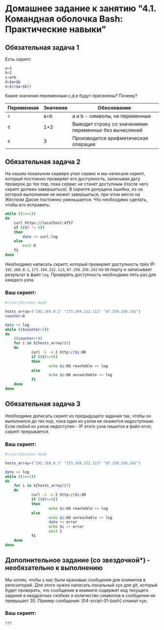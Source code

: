 # Домашнее задание к занятию "4.1. Командная оболочка Bash: Практические навыки"

## Обязательная задача 1

Есть скрипт:
```bash
a=1
b=2
c=a+b
d=$a+$b
e=$(($a+$b))
```

Какие значения переменным c,d,e будут присвоены? Почему?

| Переменная  | Значение | Обоснование |
| ------------- | ------------- | ------------- |
| `c`  | a+b  | a и b - символы, не переменные |
| `d`  | 1+2  | Выводит строку со значениями переменных без вычислений |
| `e`  | 3  | Производится арифметическая операция |


## Обязательная задача 2
На нашем локальном сервере упал сервис и мы написали скрипт, который постоянно проверяет его доступность, записывая дату проверок до тех пор, пока сервис не станет доступным (после чего скрипт должен завершиться). В скрипте допущена ошибка, из-за которой выполнение не может завершиться, при этом место на Жёстком Диске постоянно уменьшается. Что необходимо сделать, чтобы его исправить:
```bash
while ((1==1))
do
	curl https://localhost:4757
	if (($? != 0))
	then
		date >> curl.log
	else
	    exit 0
	fi
done
```

Необходимо написать скрипт, который проверяет доступность трёх IP: `192.168.0.1`, `173.194.222.113`, `87.250.250.242` по `80` порту и записывает результат в файл `log`. Проверять доступность необходимо пять раз для каждого узла.

### Ваш скрипт:
```bash
#!/usr/bin/env bash

hosts_array=("192.168.0.1" "173.194.222.113" "87.250.250.242")
counter=0

date >> log
while (($counter<5))
do
    ((counter++))
    for i in ${hosts_array[@]}
    do
            curl -k -m 2 http://$i:80
            if (($?==0))
            then
                    echo $i:80 reacheble >> log
            else
                    echo $i:80 unreacheble >> log
            fi
    done
done

```

## Обязательная задача 3
Необходимо дописать скрипт из предыдущего задания так, чтобы он выполнялся до тех пор, пока один из узлов не окажется недоступным. Если любой из узлов недоступен - IP этого узла пишется в файл error, скрипт прерывается.

### Ваш скрипт:
```bash
#!/usr/bin/env bash

hosts_array=("192.168.0.1" "173.194.222.113" "87.250.250.242")

date >> log
while ((1==1))
do
    for i in ${hosts_array[@]}
    do
            curl -k -m 2 http://$i:80
            if (($?==0))
            then
                    echo $i:80 reacheble >> log
            else
                    echo $i:80 unreacheble >> log
                    date >> error
                    echo $i >> error
                    exit 1
            fi
    done
done

```

## Дополнительное задание (со звездочкой*) - необязательно к выполнению

Мы хотим, чтобы у нас были красивые сообщения для коммитов в репозиторий. Для этого нужно написать локальный хук для git, который будет проверять, что сообщение в коммите содержит код текущего задания в квадратных скобках и количество символов в сообщении не превышает 30. Пример сообщения: \[04-script-01-bash\] сломал хук.

### Ваш скрипт:
```bash
???
```